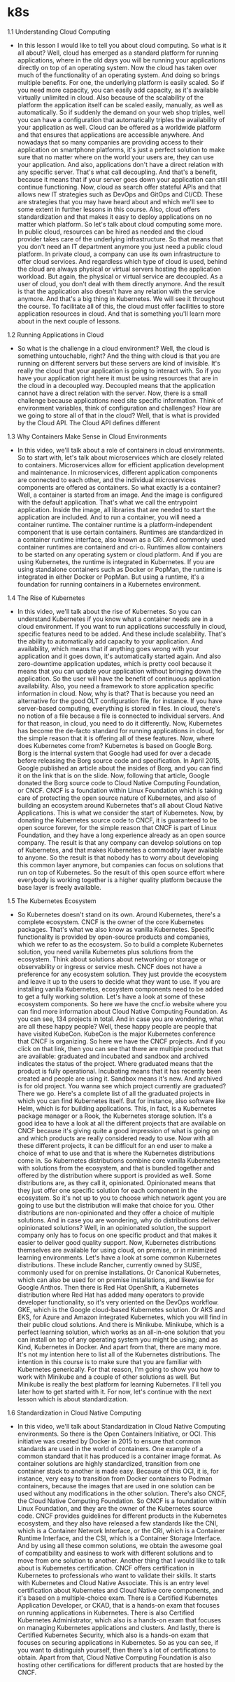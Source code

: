 # k8s

1.1 Understanding Cloud Computing

- In this lesson I would like to tell you about cloud computing. So what is it all about? Well, cloud has emerged as a standard platform for running applications, where in the old days you will be running your applications directly on top of an operating system. Now the cloud has taken over much of the functionality of an operating system. And doing so brings multiple benefits. For one, the underlying platform is easily scaled. So if you need more capacity, you can easily add capacity, as it's available virtually unlimited in cloud. Also because of the scalability of the platform the application itself can be scaled easily, manually, as well as automatically. So if suddenly the demand on your web shop triples, well you can have a configuration that automatically triples the availability of your application as well. Cloud can be offered as a worldwide platform and that ensures that applications are accessible anywhere. And nowadays that so many companies are providing access to their application on smartphone platforms, it's just a perfect solution to make sure that no matter where on the world your users are, they can use your application. And also, applications don't have a direct relation with any specific server. That's what call decoupling. And that's a benefit, because it means that if your server goes down your application can still continue functioning. Now, cloud as search offer stateful APIs and that allows new IT strategies such as DevOps and GitOps and CI/CD. These are strategies that you may have heard about and which we'll see to some extent in further lessons in this course. Also, cloud offers standardization and that makes it easy to deploy applications on no matter which platform. So let's talk about cloud computing some more. In public cloud, resources can be hired as needed and the cloud provider takes care of the underlying infrastructure. So that means that you don't need an IT department anymore you just need a public cloud platform. In private cloud, a company can use its own infrastructure to offer cloud services. And regardless which type of cloud is used, behind the cloud are always physical or virtual servers hosting the application workload. But again, the physical or virtual service are decoupled. As a user of cloud, you don't deal with them directly anymore. And the result is that the application also doesn't have any relation with the service anymore. And that's a big thing in Kubernetes. We will see it throughout the course. To facilitate all of this, the cloud must offer facilities to store application resources in cloud. And that is something you'll learn more about in the next couple of lessons.


1.2 Running Applications in Cloud


- So what is the challenge in a cloud environment? Well, the cloud is something untouchable, right? And the thing with cloud is that you are running on different servers but these servers are kind of invisible. It's really the cloud that your application is going to interact with. So if you have your application right here it must be using resources that are in the cloud in a decoupled way. Decoupled means that the application cannot have a direct relation with the server. Now, there is a small challenge because applications need site specific information. Think of environment variables, think of configuration and challenges? How are we going to store all of that in the cloud? Well, that is what is provided by the Cloud API. The Cloud API defines different

1.3 Why Containers Make Sense in Cloud Environments


  - In this video, we'll talk about a role of containers in cloud environments. So to start with, let's talk about microservices which are closely related to containers. Microservices allow for efficient application development and maintenance. In microservices, different application components are connected to each other, and the individual microservices components are offered as containers. So what exactly is a container? Well, a container is started from an image. And the image is configured with the default application. That's what we call the entrypoint application. Inside the image, all libraries that are needed to start the application are included. And to run a container, you will need a container runtime. The container runtime is a platform-independent component that is use certain containers. Runtimes are standardized in a container runtime interface, also known as a CRI. And commonly used container runtimes are containerd and cri-o. Runtimes allow containers to be started on any operating system or cloud platform. And if you are using Kubernetes, the runtime is integrated in Kubernetes. If you are using standalone containers such as Docker or PopMan, the runtime is integrated in either Docker or PopMan. But using a runtime, it's a foundation for running containers in a Kubernetes environment.

1.4 The Rise of Kubernetes


- In this video, we'll talk about the rise of Kubernetes. So you can understand Kubernetes if you know what a container needs are in a cloud environment. If you want to run applications successfully in cloud, specific features need to be added. And these include scalability. That's the ability to automatically add capacity to your application. And availability, which means that if anything goes wrong with your application and it goes down, it's automatically started again. And also zero-downtime application updates, which is pretty cool because it means that you can update your application without bringing down the application. So the user will have the benefit of continuous application availability. Also, you need a framework to store application specific information in cloud. Now, why is that? That is because you need an alternative for the good OLT configuration file, for instance. If you have server-based computing, everything is stored in files. In cloud, there's no notion of a file because a file is connected to individual servers. And for that reason, in cloud, you need to do it differently. Now, Kubernetes has become the de-facto standard for running applications in cloud, for the simple reason that it is offering all of these features. Now, where does Kubernetes come from? Kubernetes is based on Google Borg. Borg is the internal system that Google had used for over a decade before releasing the Borg source code and specification. In April 2015, Google published an article about the insides of Borg, and you can find it on the link that is on the slide. Now, following that article, Google donated the Borg source code to Cloud Native Computing Foundation, or CNCF. CNCF is a foundation within Linux Foundation which is taking care of protecting the open source nature of Kubernetes, and also of building an ecosystem around Kubernetes that's all about Cloud Native Applications. This is what we consider the start of Kubernetes. Now, by donating the Kubernetes source code to CNCF, it is guaranteed to be open source forever, for the simple reason that CNCF is part of Linux Foundation, and they have a long experience already as an open source company. The result is that any company can develop solutions on top of Kubernetes, and that makes Kubernetes a commodity layer available to anyone. So the result is that nobody has to worry about developing this common layer anymore, but companies can focus on solutions that run on top of Kubernetes. So the result of this open source effort where everybody is working together is a higher quality platform because the base layer is freely available.

1.5 The Kubernetes Ecosystem

- So Kubernetes doesn't stand on its own. Around Kubernetes, there's a complete ecosystem. CNCF is the owner of the core Kubernetes packages. That's what we also know as vanilla Kubernetes. Specific functionality is provided by open-source products and companies, which we refer to as the ecosystem. So to build a complete Kubernetes solution, you need vanilla Kubernetes plus solutions from the ecosystem. Think about solutions about networking or storage or observability or ingress or service mesh. CNCF does not have a preference for any ecosystem solution. They just provide the ecosystem and leave it up to the users to decide what they want to use. If you are installing vanilla Kubernetes, ecosystem components need to be added to get a fully working solution. Let's have a look at some of these ecosystem components. So here we have the cncf.io website where you can find more information about Cloud Native Computing Foundation. As you can see, 134 projects in total. And in case you are wondering, what are all these happy people? Well, these happy people are people that have visited KubeCon. KubeCon is the major Kubernetes conference that CNCF is organizing. So here we have the CNCF projects. And if you click on that link, then you can see that there are multiple products that are available: graduated and incubated and sandbox and archived indicates the status of the project. Where graduated means that the product is fully operational. Incubating means that it has recently been created and people are using it. Sandbox means it's new. And archived is for old project. You wanna see which project currently are graduated? There we go. Here's a complete list of all the graduated projects in which you can find Kubernetes itself. But for instance, also software like Helm, which is for building applications. This, in fact, is a Kubernetes package manager or a Rook, the Kubernetes storage solution. It's a good idea to have a look at all the different projects that are available on CNCF because it's giving quite a good impression of what is going on and which products are really considered ready to use. Now with all these different projects, it can be difficult for an end user to make a choice of what to use and that is where the Kubernetes distributions come in. So Kubernetes distributions combine core vanilla Kubernetes with solutions from the ecosystem, and that is bundled together and offered by the distribution where support is provided as well. Some distributions are, as they call it, opinionated. Opinionated means that they just offer one specific solution for each component in the ecosystem. So it's not up to you to choose which network agent you are going to use but the distribution will make that choice for you. Other distributions are non-opinionated and they offer a choice of multiple solutions. And in case you are wondering, why do distributions deliver opinionated solutions? Well, in an opinionated solution, the support company only has to focus on one specific product and that makes it easier to deliver good quality support. Now, Kubernetes distributions themselves are available for using cloud, on premise, or in minimized learning environments. Let's have a look at some common Kubernetes distributions. These include Rancher, currently owned by SUSE, commonly used for on premise installations. Or Canonical Kubernetes, which can also be used for on premise installations, and likewise for Google Anthos. Then there is Red Hat OpenShift, a Kubernetes distribution where Red Hat has added many operators to provide developer functionality, so it's very oriented on the DevOps workflow. GKE, which is the Google cloud-based Kubernetes solution. Or AKS and EKS, for Azure and Amazon integrated Kubernetes, which you will find in their public cloud solutions. And there is Minikube. Minikube, which is a perfect learning solution, which works as an all-in-one solution that you can install on top of any operating system you might be using; and as Kind, Kubernetes in Docker. And apart from that, there are many more. It's not my intention here to list all of the Kubernetes distributions. The intention in this course is to make sure that you are familiar with Kubernetes generically. For that reason, I'm going to show you how to work with Minikube and a couple of other solutions as well. But Minikube is really the best platform for learning Kubernetes. I'll tell you later how to get started with it. For now, let's continue with the next lesson which is about standardization.


1.6 Standardization in Cloud Native Computing


- In this video, we'll talk about Standardization in Cloud Native Computing environments. So there is the Open Containers Initiative, or OCI. This initiative was created by Docker in 2015 to ensure that common standards are used in the world of containers. One example of a common standard that it has produced is a container image format. As container solutions are highly standardized, transition from one container stack to another is made easy. Because of this OCI, it is, for instance, very easy to transition from Docker containers to Podman containers, because the images that are used in one solution can be used without any modifications in the other solution. There's also CNCF, the Cloud Native Computing Foundation. So CNCF is a foundation within Linux Foundation, and they are the owner of the Kubernetes source code. CNCF provides guidelines for different products in the Kubernetes ecosystem, and they also have released a few standards like the CNI, which is a Container Network Interface, or the CRI, which is a Container Runtime Interface, and the CSI, which is a Container Storage Interface. And by using all these common solutions, we obtain the awesome goal of compatibility and easiness to work with different solutions and to move from one solution to another. Another thing that I would like to talk about is Kubernetes certification. CNCF offers certification in Kubernetes to professionals who want to validate their skills. It starts with Kubernetes and Cloud Native Associate. This is an entry level certification about Kubernetes and Cloud Native core components, and it's based on a multiple-choice exam. There is a Certified Kubernetes Application Developer, or CKAD, that is a hands-on exam that focuses on running applications in Kubernetes. There is also Certified Kubernetes Administrator, which also is a hands-on exam that focuses on managing Kubernetes applications and clusters. And lastly, there is Certified Kubernetes Security, which also is a hands-on exam that focuses on securing applications in Kubernetes. So as you can see, if you want to distinguish yourself, then there's a lot of certifications to obtain. Apart from that, Cloud Native Computing Foundation is also hosting other certifications for different products that are hosted by the CNCF.
